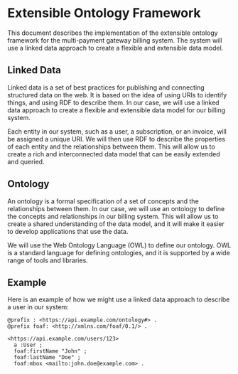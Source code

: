 # Extensible Ontology Framework

This document describes the implementation of the extensible ontology framework for the multi-payment gateway billing system. The system will use a linked data approach to create a flexible and extensible data model.

## Linked Data

Linked data is a set of best practices for publishing and connecting structured data on the web. It is based on the idea of using URIs to identify things, and using RDF to describe them. In our case, we will use a linked data approach to create a flexible and extensible data model for our billing system.

Each entity in our system, such as a user, a subscription, or an invoice, will be assigned a unique URI. We will then use RDF to describe the properties of each entity and the relationships between them. This will allow us to create a rich and interconnected data model that can be easily extended and queried.

## Ontology

An ontology is a formal specification of a set of concepts and the relationships between them. In our case, we will use an ontology to define the concepts and relationships in our billing system. This will allow us to create a shared understanding of the data model, and it will make it easier to develop applications that use the data.

We will use the Web Ontology Language (OWL) to define our ontology. OWL is a standard language for defining ontologies, and it is supported by a wide range of tools and libraries.

## Example

Here is an example of how we might use a linked data approach to describe a user in our system:

```turtle
@prefix : <https://api.example.com/ontology#> .
@prefix foaf: <http://xmlns.com/foaf/0.1/> .

<https://api.example.com/users/123>
  a :User ;
  foaf:firstName "John" ;
  foaf:lastName "Doe" ;
  foaf:mbox <mailto:john.doe@example.com> .
```
